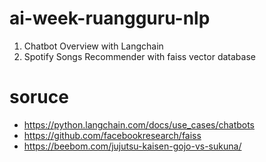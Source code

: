 # ai-week-ruangguru-nlp
1. Chatbot Overview with Langchain
2. Spotify Songs Recommender with faiss vector database

# soruce
- https://python.langchain.com/docs/use_cases/chatbots
- https://github.com/facebookresearch/faiss
- https://beebom.com/jujutsu-kaisen-gojo-vs-sukuna/
